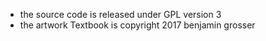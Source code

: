 * the source code is released under GPL version 3
* the artwork Textbook is copyright 2017 benjamin grosser
